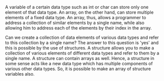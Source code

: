 A variable of a certain data type such as int or char can store only one element of that data type. An array, on the other hand, can store multiple elements of a fixed data type. An array, thus, allows a programmer to address a collection of similar elements by a single name, while also allowing him to address each of the elements by their index in the array.

Can we create a collection of data elements of various data types and refer to this collection by a single name? The answer to this question is 'yes' and this is possible by the use of structures. A structure allows you to make a collection of various elements of different data types and refer to them by a single name. A structure can contain arrays as well. Hence, a structure in some sense acts like a new data type which has multiple components of various other data types. So, it is possible to make an array of structure variables also.

